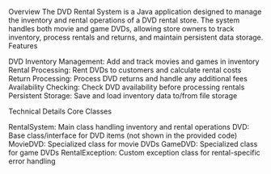 Overview
The DVD Rental System is a Java application designed to manage the inventory and rental operations of a DVD rental store. The system handles both movie and game DVDs, allowing store owners to track inventory, process rentals and returns, and maintain persistent data storage.
Features

DVD Inventory Management: Add and track movies and games in inventory
Rental Processing: Rent DVDs to customers and calculate rental costs
Return Processing: Process DVD returns and handle any additional fees
Availability Checking: Check DVD availability before processing rentals
Persistent Storage: Save and load inventory data to/from file storage

Technical Details
Core Classes

RentalSystem: Main class handling inventory and rental operations
DVD: Base class/interface for DVD items (not shown in the provided code)
MovieDVD: Specialized class for movie DVDs
GameDVD: Specialized class for game DVDs
RentalException: Custom exception class for rental-specific error handling